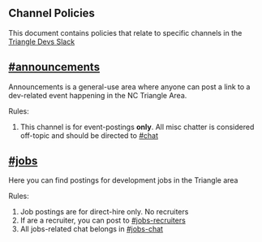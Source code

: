 ## Channel Policies

This document contains policies that relate to specific channels in the [Triangle Devs Slack](http://triangledevslack.com)


## [#announcements](https://triangledevs.slack.com/messages/jobs/)
Announcements is a general-use area where anyone can post a link to a dev-related event happening in the NC Triangle Area. 

Rules:
1. This channel is for event-postings **only**. All misc chatter is considered off-topic and should be directed to [#chat](https://triangledevs.slack.com/messages/chat/)

## [#jobs](https://triangledevs.slack.com/messages/jobs/)

Here you can find postings for development jobs in the Triangle area

Rules:

1. Job postings are for direct-hire only. No recruiters
2. If are a recruiter, you can post to [#jobs-recruiters](https://triangledevs.slack.com/messages/jobs-recruiters/)
3. All jobs-related chat belongs in [#jobs-chat](https://triangledevs.slack.com/messages/jobs-chat/)


